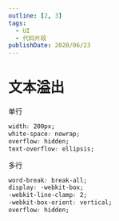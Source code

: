 ```yaml
---
outline: [2, 3]
tags: 
  - UI
  - 代码片段
publishDate: 2020/06/23
---
```


# 文本溢出

单行
```css
width: 200px;
white-space: nowrap;
overflow: hidden;
text-overflow: ellipsis;
```

多行
```css
word-break: break-all;
display: -webkit-box;
-webkit-line-clamp: 2;
-webkit-box-orient: vertical;
overflow: hidden;
```

